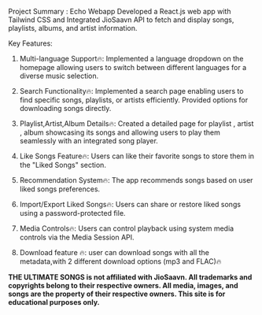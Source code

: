 

 Project Summary : Echo Webapp
 Developed a React.js web app with Tailwind CSS and
 Integrated JioSaavn API to fetch and display songs,
 playlists, albums, and artist information.

 
 Key Features:
 
 1. Multi-language Support🔥: 
Implemented a language dropdown on the
 homepage allowing users to switch between
 different languages for a diverse music selection.

 2. Search Functionality🔥: 
Implemented a search page enabling users to
 find specific songs, playlists, or artists efficiently.
 Provided options for downloading songs directly.

 3. Playlist,Artist,Album Details🔥: 
Created a detailed page for playlist , artist , album
 showcasing its songs and allowing users to play
 them seamlessly with an integrated song player.

 4. Like Songs Feature🔥: Users can like their favorite songs to store them in the "Liked
Songs" section.

 5. Recommendation System🔥: The app recommends songs based on user
liked songs preferences.

 6. Import/Export Liked Songs🔥: Users can share or restore liked songs using a
password-protected file.

 7. Media Controls🔥: Users can control playback using system media controls
via the Media Session API.

 8. Download feature 🔥: user can download songs with all the metadata,with 2 different 
download options (mp3 and FLAC)🔥


**THE ULTIMATE SONGS is not affiliated with JioSaavn. All trademarks and copyrights belong to their respective owners. All media, images, and songs are the property of their respective owners. This site is for educational purposes only.**
